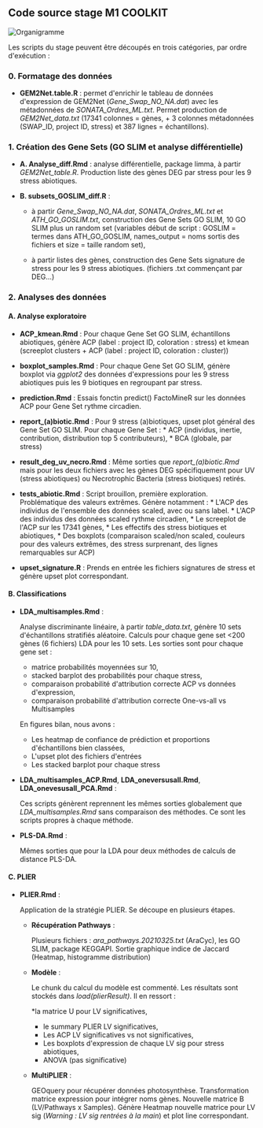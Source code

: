  ## Code source stage M1 COOLKIT  
 
 
 ![Organigramme](https://github.com/SolenePety/COOLKIT/docs/organigrammeGIT.png)
 
Les scripts du stage peuvent être découpés en trois catégories, par ordre d'exécution :
   
 ### 0. Formatage des données
    
* **GEM2Net.table.R** : 
	permet d'enrichir le tableau de données d'expression de GEM2Net (*Gene_Swap_NO_NA.dat*) avec les métadonnées de *SONATA_Ordres_ML.txt*. Permet production de *GEM2Net_data.txt* (17341 colonnes = gènes, + 3 colonnes métadonnées (SWAP_ID, project ID, stress) et 387 lignes = échantillons).
 
 ### 1. Création des Gene Sets (GO SLIM et analyse différentielle)
    
* **A. Analyse_diff.Rmd** : 
	analyse différentielle, package limma, à partir *GEM2Net_table.R*. Production liste des gènes DEG par stress pour les 9 stress abiotiques.
    
* **B. subsets_GOSLIM_diff.R** : 
	* à partir *Gene_Swap_NO_NA.dat*, *SONATA_Ordres_ML.txt* et *ATH_GO_GOSLIM.txt*, construction des Gene Sets GO SLIM, 10 GO SLIM plus un random set (variables début de script : GOSLIM = termes dans ATH_GO_GOSLIM, names_output = noms sortis des fichiers et size = taille random set), 
		
	* à partir listes des gènes, construction des Gene Sets signature de stress pour les 9 stress abiotiques. (fichiers .txt commençant par DEG...)
 
 ### 2. Analyses des données
 
 #### A. Analyse exploratoire
     
* **ACP_kmean.Rmd** :
	Pour chaque Gene Set GO SLIM, échantillons abiotiques, génère ACP (label : project ID, coloration : stress) et kmean (screeplot clusters + ACP (label : project ID, coloration : cluster))
        
* **boxplot_samples.Rmd** :
	Pour chaque Gene Set GO SLIM, génère boxplot via *ggplot2* des données d'expressions pour les 9 stress abiotiques puis les 9 biotiques en regroupant par stress. 
	
* **prediction.Rmd** : 
	Essais fonctin predict() FactoMineR sur les données ACP pour Gene Set rythme circadien. 

* **report_(a)biotic.Rmd** :
		Pour 9 stress (a)biotiques, upset plot général des Gene Set GO SLIM. Pour chaque Gene Set :
		* ACP (individus, inertie, contribution, distribution top 5 contributeurs),
		* BCA (globale, par stress)

* **result_deg_uv_necro.Rmd** : 
		Même sorties que *report_(a)biotic.Rmd* mais pour les deux fichiers avec les gènes DEG spécifiquement pour UV (stress abiotiques) ou Necrotrophic Bacteria (stress biotiques) retirés.
		
		
* **tests_abiotic.Rmd** :
	Script brouillon, première exploration. Problématique des valeurs extrêmes. Génère notamment :
		* L'ACP des individus de l'ensemble des données scaled, avec ou sans label.
		* L'ACP des individus des données scaled rythme circadien,
		* Le screeplot de l'ACP sur les 17341 gènes,
		* Les effectifs des stress biotiques et abiotiques,
		* Des boxplots (comparaison scaled/non scaled, couleurs pour des valeurs extrêmes, des stress surprenant, des lignes remarquables sur ACP)
	
* **upset_signature.R** :
	Prends en entrée les fichiers signatures de stress et génère upset plot correspondant.
	
     
#### B. Classifications
     
* **LDA_multisamples.Rmd** :
     
	Analyse discriminante linéaire, à partir *table_data.txt*, génère 10 sets d'échantillons stratifiés aléatoire. Calculs pour chaque gene set <200 gènes (6 fichiers) LDA pour les 10 sets. Les sorties sont pour chaque gene set :

	* matrice probabilités moyennées sur 10, 
    * stacked barplot des probabilités pour chaque stress,
    * comparaison probabilité d'attribution correcte ACP vs données d'expression,
    * comparaison probabilité d'attribution correcte One-vs-all vs Multisamples
	
	En figures bilan, nous avons :

    * Les heatmap de confiance de prédiction et proportions d'échantillons bien classées,
    * L'upset plot des fichiers d'entrées
    * Les stacked barplot pour chaque stress
        		
* **LDA_multisamples_ACP.Rmd**, **LDA_oneversusall.Rmd**, **LDA_onevesusall_PCA.Rmd** :

	Ces scripts génèrent reprennent les mêmes sorties globalement que *LDA_multisamples.Rmd* sans comparaison des méthodes. Ce sont les scripts propres à chaque méthode.
        	
* **PLS-DA.Rmd** :	

	Mêmes sorties que pour la LDA pour deux méthodes de calculs de distance PLS-DA.
     
#### C. PLIER

* **PLIER.Rmd** :

	Application de la stratégie PLIER. Se découpe en plusieurs étapes.
		
	* **Récupération Pathways** :
	
		Plusieurs fichiers : *ara_pathways.20210325.txt* (AraCyc), les GO SLIM, package KEGGAPI. Sortie graphique indice de Jaccard (Heatmap, histogramme distribution)

	* **Modèle** :
	
		Le chunk du calcul du modèle est commenté. Les résultats sont stockés dans *load(plierResult)*. Il en ressort :
		
        *la matrice U pour LV significatives, 
        * le summary PLIER LV significatives, 
        * Les ACP LV significatives vs not significatives, 
        * Les boxplots d'expression de chaque LV sig pour stress abiotiques,
        * ANOVA (pas significative)
			
    * **MultiPLIER** :
	
        GEOquery pour récupérer données photosynthèse. Transformation matrice expression pour intégrer noms gènes. Nouvelle matrice B (LV/Pathways x Samples). Génère Heatmap nouvelle matrice pour LV sig (*Warning : LV sig rentrées à la main*) et plot line correspondant.
